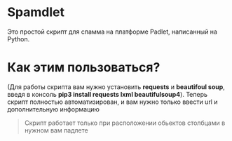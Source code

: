 # Spamdlet
Это простой скрипт для спамма на платформе Padlet, написанный на Python.
# Как этим пользоваться?
(Для работы скрипта вам нужно установить **requests** и **beautifoul soup**, введя в консоль **pip3 install requests lxml beautifulsoup4**).
Теперь скрипт полностью автоматизирован, и вам нужно только ввести url и дополнительную информацию

> Скрипт работает только при расположении обьектов столбцами в нужном вам падлете
